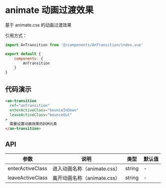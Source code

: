 <!--
 * @Author: zu1662
 * @LastEditor: zu1662
 * @Date: 2020-06-02 10:16:20
 * @LastEditTime: 2020-06-23 15:23:51
 * @Description: 动画过渡效果 
 -->
# animate 动画过渡效果

基于 animate.css 的动画过渡效果

引用方式：

```javascript
import AnTransition from '@/components/AnTransition/index.vue'

export default {
    components: {
        AnTransition
    }
}
```

## 代码演示

```html
<an-transition
  ref="anTransition"
  enterActiveClass="bounceInDown"
  leaveActiveClass="bounceOut"
>
  需要设置动画效果的DOM元素
</an-transition>
```

## API

参数 | 说明 | 类型 | 默认值
----|------|-----|------
enterActiveClass | 进入动画名称（animate.css） | string | -
leaveActiveClass | 离开动画名称（animate.css） | string | -